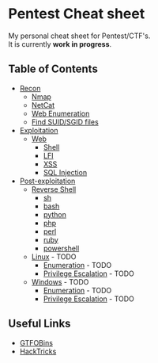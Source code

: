 # Pentest Cheat sheet
My personal cheat sheet for Pentest/CTF's.  
It is currently **work in progress**.

## Table of Contents
- [Recon](/recon)
  - [Nmap](/recon#nmap)
  - [NetCat](/recon#netcat)
  - [Web Enumeration](/recon#web-enumeration)
  - [Find SUID/SGID files](/recon#find-suidsgid-files)
- [Exploitation](/exploitation)
  - [Web](/exploitation#web)
    - [Shell](/exploitation#shell)
    - [LFI](/exploitation#lfi)
    - [XSS](/exploitation#xss)
    - [SQL Injection](/exploitation#sql-injection)
- [Post-exploitation](/post-exploitation)
  - [Reverse Shell](/post-exploitation#reverse-shell)
    - [sh](/post-exploitation#sh)
    - [bash](/post-exploitation#bash)
    - [python](/post-exploitation#python)
    - [php](/post-exploitation#php)
    - [perl](/post-exploitation#perl)
    - [ruby](/post-exploitation#ruby)
    - [powershell](/post-exploitation#powershell)
  - [Linux](#) - TODO
    - [Enumeration](#) - TODO
    - [Privilege Escalation](#) - TODO
  - [Windows](#) - TODO
    - [Enumeration](#) - TODO
    - [Privilege Escalation](#) - TODO

## Useful Links
- [GTFOBins](https://gtfobins.github.io/)
- [HackTricks](https://book.hacktricks.xyz/)
